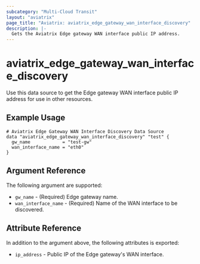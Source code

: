```yaml
---
subcategory: "Multi-Cloud Transit"
layout: "aviatrix"
page_title: "Aviatrix: aviatrix_edge_gateway_wan_interface_discovery"
description: |-
  Gets the Aviatrix Edge gateway WAN interface public IP address.
---
```


# aviatrix_edge_gateway_wan_interface_discovery

Use this data source to get the Edge gateway WAN interface public IP address for use in other resources.

## Example Usage

```hcl
# Aviatrix Edge Gateway WAN Interface Discovery Data Source
data "aviatrix_edge_gateway_wan_interface_discovery" "test" {
  gw_name            = "test-gw"
  wan_interface_name = "eth0"
}
```

## Argument Reference

The following argument are supported:

* `gw_name` - (Required) Edge gateway name.
* `wan_interface_name` - (Required) Name of the WAN interface to be discovered.

## Attribute Reference

In addition to the argument above, the following attributes is exported:

* `ip_address` - Public IP of the Edge gateway's WAN interface.
